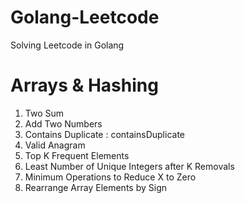 # Golang-Leetcode
Solving Leetcode in Golang

# Arrays & Hashing
1. Two Sum
2. Add Two Numbers
217. Contains Duplicate : containsDuplicate
242. Valid Anagram
347. Top K Frequent Elements
1481. Least Number of Unique Integers after K Removals
1658. Minimum Operations to Reduce X to Zero
2149. Rearrange Array Elements by Sign
